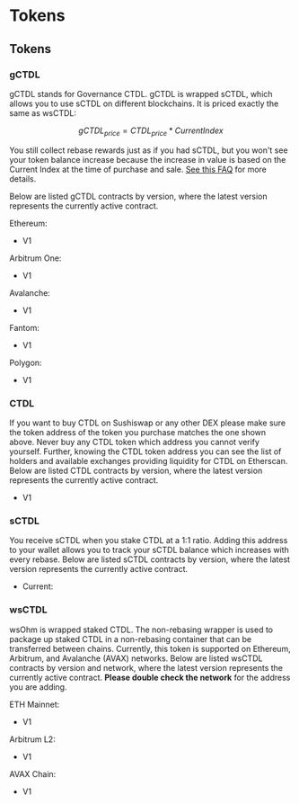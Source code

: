 # Tokens

## Tokens

### gCTDL

gCTDL stands for Governance CTDL. gCTDL is wrapped sCTDL, which allows you to use sCTDL on different blockchains. It is priced exactly the same as wsCTDL:

$$
gCTDL_{price} = CTDL_{price} * CurrentIndex
$$

You still collect rebase rewards just as if you had sCTDL, but you won't see your token balance increase because the increase in value is based on the Current Index at the time of purchase and sale. [See this FAQ](../basics/basics.md#how-do-i-track-my-rebase-rewards) for more details.

Below are listed gCTDL contracts by version, where the latest version represents the currently active contract.

Ethereum:

* V1

Arbitrum One:

* V1

Avalanche:

* V1&#x20;

Fantom:

* V1

Polygon:

* V1

### CTDL

If you want to buy CTDL on Sushiswap or any other DEX please make sure the token address of the token you purchase matches the one shown above. Never buy any CTDL token which address you cannot verify yourself. Further, knowing the CTDL token address you can see the list of holders and available exchanges providing liquidity for CTDL on Etherscan. Below are listed CTDL contracts by version, where the latest version represents the currently active contract.

* V1&#x20;

### sCTDL

You receive sCTDL when you stake CTDL at a 1:1 ratio. Adding this address to your wallet allows you to track your sCTDL balance which increases with every rebase. Below are listed sCTDL contracts by version, where the latest version represents the currently active contract.

* Current:&#x20;

### wsCTDL

wsOhm is wrapped staked CTDL. The non-rebasing wrapper is used to package up staked CTDL in a non-rebasing container that can be transferred between chains. Currently, this token is supported on Ethereum, Arbitrum, and Avalanche (AVAX) networks. Below are listed wsCTDL contracts by version and network, where the latest version represents the currently active contract. **Please double check the network** for the address you are adding.

ETH Mainnet:

* V1&#x20;

Arbitrum L2:

* V1&#x20;

AVAX Chain:

* V1&#x20;

